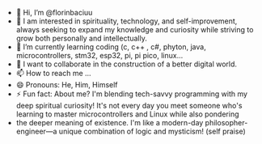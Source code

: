 - 👋 Hi, I’m @florinbaciuu
- 👀 I am interested in spirituality, technology, and self-improvement, always seeking to expand my knowledge and curiosity while striving to grow both personally and intellectually.
- 🌱 I’m currently learning coding (c, c++ , c#, phyton, java, microcontrollers, stm32, esp32, pi, pi pico, linux...
- 💞️ I want to collaborate in the construction of a better digital world.
- 📫 How to reach me ...
- 😄 Pronouns: He, Him, Himself
- ⚡ Fun fact: About me? I'm blending tech-savvy programming with my deep spiritual curiosity! It's not every day you meet someone who's learning to master microcontrollers and Linux while also pondering
-  the deeper meaning of existence. I'm like a modern-day philosopher-engineer—a unique combination of logic and mysticism! (self praise)

<!---
florinbaciuu/florinbaciuu is a ✨ special ✨ repository because its `README.md` (this file) appears on your GitHub profile.
You can click the Preview link to take a look at your changes.
--->
